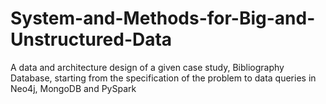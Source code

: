 # System-and-Methods-for-Big-and-Unstructured-Data
A data and architecture design of a given case study, Bibliography Database, starting from the specification of the problem to data queries in Neo4j, MongoDB and PySpark
